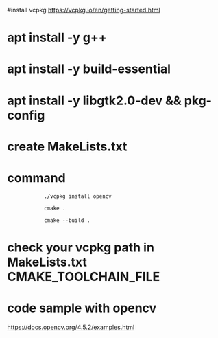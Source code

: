 #install vcpkg
https://vcpkg.io/en/getting-started.html

# apt install -y g++
# apt install -y build-essential
# apt install -y libgtk2.0-dev && pkg-config



# create MakeLists.txt

# command

				./vcpkg install opencv

				cmake .

				cmake --build .

# check your vcpkg path in MakeLists.txt CMAKE_TOOLCHAIN_FILE


# code sample with opencv

https://docs.opencv.org/4.5.2/examples.html
